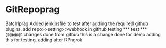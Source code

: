# GitRepoprag
Batch1prag
Added jenkinsfile
to test after adding the required github plugins.
add repo>>setting>>webhook in github
testing
*** test *** @@@@
changes done from github
this is a change done for demo
adding this for testing.
adding after RPngrok
